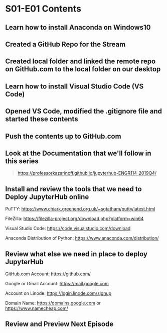 # S01-E01 Contents

## Learn how to install Anaconda on Windows10

## Created a GitHub Repo for the Stream

## Created local folder and linked the remote repo on GitHub.com to the local folder on our desktop

## Learn how to install Visual Studio Code (VS Code)

## Opened VS Code, modified the .gitignore file and started these contents

## Push the contents up to GitHub.com

## Look at the Documentation that we'll follow in this series

 > https://professorkazarinoff.github.io/jupyterhub-ENGR114-2019Q4/

## Install and review the tools that we need to Deploy JupyterHub online

PuTTY: https://www.chiark.greenend.org.uk/~sgtatham/putty/latest.html

FileZilla: https://filezilla-project.org/download.php?platform=win64

Visual Studio Code: https://code.visualstudio.com/download

Anaconda Distribution of Python: https://www.anaconda.com/distribution/

## Review what else we need in place to deploy JupyterHub

GitHub.com Account: https://github.com/

Google or Gmail Account: https://mail.google.com

Account on Linode: https://login.linode.com/signup

Domain Name: https://domains.google.com or https://www.namecheap.com/

## Review and Preview Next Episode
